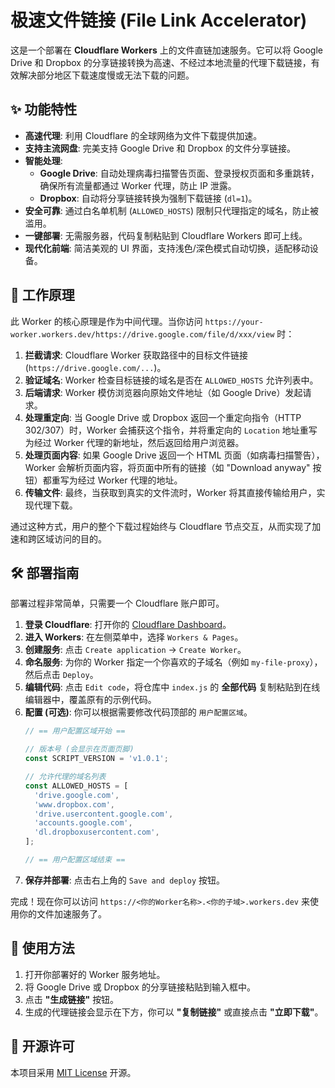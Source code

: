 # 极速文件链接 (File Link Accelerator)

这是一个部署在 **Cloudflare Workers** 上的文件直链加速服务。它可以将 Google Drive 和 Dropbox 的分享链接转换为高速、不经过本地流量的代理下载链接，有效解决部分地区下载速度慢或无法下载的问题。


## ✨ 功能特性

  - **高速代理**: 利用 Cloudflare 的全球网络为文件下载提供加速。
  - **支持主流网盘**: 完美支持 Google Drive 和 Dropbox 的文件分享链接。
  - **智能处理**:
      - **Google Drive**: 自动处理病毒扫描警告页面、登录授权页面和多重跳转，确保所有流量都通过 Worker 代理，防止 IP 泄露。
      - **Dropbox**: 自动将分享链接转换为强制下载链接 (`dl=1`)。
  - **安全可靠**: 通过白名单机制 (`ALLOWED_HOSTS`) 限制只代理指定的域名，防止被滥用。
  - **一键部署**: 无需服务器，代码复制粘贴到 Cloudflare Workers 即可上线。
  - **现代化前端**: 简洁美观的 UI 界面，支持浅色/深色模式自动切换，适配移动设备。

## 🚀 工作原理

此 Worker 的核心原理是作为中间代理。当你访问 `https://your-worker.workers.dev/https://drive.google.com/file/d/xxx/view` 时：

1.  **拦截请求**: Cloudflare Worker 获取路径中的目标文件链接 (`https://drive.google.com/...`)。
2.  **验证域名**: Worker 检查目标链接的域名是否在 `ALLOWED_HOSTS` 允许列表中。
3.  **后端请求**: Worker 模仿浏览器向原始文件地址（如 Google Drive）发起请求。
4.  **处理重定向**: 当 Google Drive 或 Dropbox 返回一个重定向指令（HTTP 302/307）时，Worker 会捕获这个指令，并将重定向的 `Location` 地址重写为经过 Worker 代理的新地址，然后返回给用户浏览器。
5.  **处理页面内容**: 如果 Google Drive 返回一个 HTML 页面（如病毒扫描警告），Worker 会解析页面内容，将页面中所有的链接（如 "Download anyway" 按钮）都重写为经过 Worker 代理的地址。
6.  **传输文件**: 最终，当获取到真实的文件流时，Worker 将其直接传输给用户，实现代理下载。

通过这种方式，用户的整个下载过程始终与 Cloudflare 节点交互，从而实现了加速和跨区域访问的目的。

## 🛠️ 部署指南

部署过程非常简单，只需要一个 Cloudflare 账户即可。

1.  **登录 Cloudflare**: 打开你的 [Cloudflare Dashboard](https://dash.cloudflare.com/)。
2.  **进入 Workers**: 在左侧菜单中，选择 `Workers & Pages`。
3.  **创建服务**: 点击 `Create application` -\> `Create Worker`。
4.  **命名服务**: 为你的 Worker 指定一个你喜欢的子域名（例如 `my-file-proxy`），然后点击 `Deploy`。
5.  **编辑代码**: 点击 `Edit code`，将仓库中 `index.js` 的 **全部代码** 复制粘贴到在线编辑器中，覆盖原有的示例代码。
6.  **配置 (可选)**: 你可以根据需要修改代码顶部的 `用户配置区域`。
    ```javascript
    // == 用户配置区域开始 ==

    // 版本号 (会显示在页面页脚)
    const SCRIPT_VERSION = 'v1.0.1';

    // 允许代理的域名列表
    const ALLOWED_HOSTS = [
      'drive.google.com',
      'www.dropbox.com',
      'drive.usercontent.google.com',
      'accounts.google.com',
      'dl.dropboxusercontent.com',
    ];

    // == 用户配置区域结束 ==
    ```
7.  **保存并部署**: 点击右上角的 `Save and deploy` 按钮。

完成！现在你可以访问 `https://<你的Worker名称>.<你的子域>.workers.dev` 来使用你的文件加速服务了。

## 📝 使用方法

1.  打开你部署好的 Worker 服务地址。
2.  将 Google Drive 或 Dropbox 的分享链接粘贴到输入框中。
3.  点击 **"生成链接"** 按钮。
4.  生成的代理链接会显示在下方，你可以 **"复制链接"** 或直接点击 **"立即下载"**。

## 📜 开源许可

本项目采用 [MIT License](https://www.google.com/search?q=./LICENSE) 开源。
